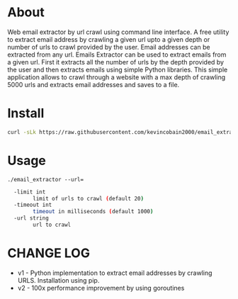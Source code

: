 # About

Web email extractor by url crawl using command line interface. A free utility to extract email address by crawling a given url upto a given depth or number of urls to crawl provided by the user. Email addresses can be extracted from any url. Emails Extractor can be used to extract emails from a given url. First it extracts all the number of urls by the depth provided by the user and then extracts emails using simple Python libraries. This simple application allows to crawl through a website with a max depth of crawling 5000 urls and extracts email addresses and saves to a file.

# Install

```sh
curl -sLk https://raw.githubusercontent.com/kevincobain2000/email_extractor/master/install.sh | sh
```


# Usage

```
./email_extractor --url=
```


```sh
  -limit int
    	limit of urls to crawl (default 20)
  -timeout int
    	timeout in milliseconds (default 1000)
  -url string
    	url to crawl
```

# CHANGE LOG

- v1 - Python implementation to extract email addresses by crawling URLS. Installation using pip.
- v2 - 100x performance improvement by using goroutines